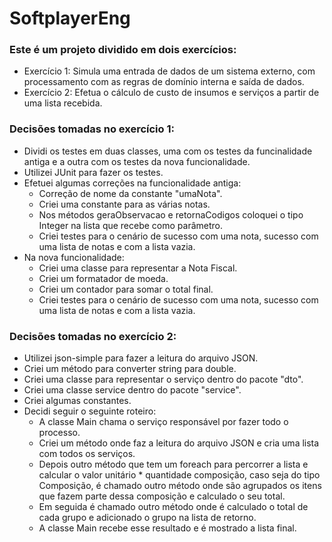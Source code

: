 # SoftplayerEng

### Este é um projeto dividido em dois exercícios:
* Exercício 1: Simula uma entrada de dados de um sistema externo, com processamento com as regras de domínio interna e saída de dados.
* Exercício 2: Efetua o cálculo de custo de insumos e serviços a partir de uma lista recebida.

### Decisões tomadas no exercício 1:
* Dividi os testes em duas classes, uma com os testes da funcinalidade antiga e a outra com os testes da nova funcionalidade.
* Utilizei JUnit para fazer os testes.
* Efetuei algumas correções na funcionalidade antiga:
  - Correção de nome da constante "umaNota".
  - Criei uma constante para as várias notas.
  - Nos métodos geraObservacao e retornaCodigos coloquei o tipo Integer na lista que recebe como parâmetro.
  - Criei testes para o cenário de sucesso com uma nota, sucesso com uma lista de notas e com a lista vazia.
* Na nova funcionalidade:
  - Criei uma classe para representar a Nota Fiscal.
  - Criei um formatador de moeda.
  - Criei um contador para somar o total final.
  - Criei testes para o cenário de sucesso com uma nota, sucesso com uma lista de notas e com a lista vazia.
  
### Decisões tomadas no exercício 2:
* Utilizei json-simple para fazer a leitura do arquivo JSON.
* Criei um método para converter string para double.
* Criei uma classe para representar o serviço dentro do pacote "dto".
* Criei uma classe service dentro do pacote "service".
* Criei algumas constantes.
* Decidi seguir o seguinte roteiro:
  - A classe Main chama o serviço responsável por fazer todo o processo.
  - Criei um método onde faz a leitura do arquivo JSON e cria uma lista com todos os serviços.
  - Depois outro método que tem um foreach para percorrer a lista e calcular o valor unitário * quantidade composição, caso seja do tipo Composição, é chamado outro método onde são agrupados os itens que fazem parte dessa composição e calculado o seu total.
  - Em seguida é chamado outro método onde é calculado o total de cada grupo e adicionado o grupo na lista de retorno.
  - A classe Main recebe esse resultado e é mostrado a lista final.
